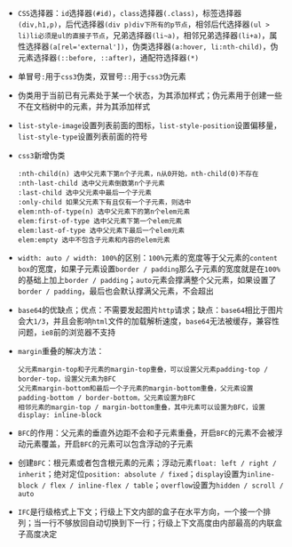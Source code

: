 * `CSS`选择器：`id`选择器`(#id)`，`class`选择器`(.class)`，标签选择器`(div,h1,p)`，后代选择器`(div p)div下所有的p节点`，相邻后代选择器`(ul > li)li必须是ul的直接子节点`，兄弟选择器`(li~a)`，相邻兄弟选择器`(li+a)`，属性选择器`(a[rel='external'])`，伪类选择器`(a:hover, li:nth-child)`，伪元素选择器`(::before, ::after)`，通配符选择器`(*)`

* 单冒号`:`用于`css3`伪类，双冒号`::`用于`css3`伪元素

* 伪类用于当前已有元素处于某一个状态，为其添加样式；伪元素用于创建一些不在文档树中的元素，并为其添加样式

* `list-style-image`设置列表前面的图标，`list-style-position`设置偏移量，`list-style-type`设置列表前面的符号

* `css3`新增伪类

  ```
  :nth-child(n) 选中父元素下第n个子元素，n从0开始，nth-child(0)不存在
  :nth-last-child 选中父元素倒数第n个子元素
  :last-child 选中父元素中最后一个子元素
  :only-child 如果父元素下有且仅有一个子元素，则选中
  elem:nth-of-type(n) 选中父元素下的第n个elem元素
  elem:first-of-type 选中父元素下第一个elem元素
  elem:last-of-type 选中父元素下最后一个elem元素
  elem:empty 选中不包含子元素和内容的elem元素
  ```

* `width: auto / width: 100%`的区别：`100%`元素的宽度等于父元素的`content box`的宽度，如果子元素设置`border / padding`那么子元素的宽度就是在`100%`的基础上加上`border / padding`；`auto`元素会撑满整个父元素，如果设置了`border / padding`，最后也会默认撑满父元素，不会超出

* `base64`的优缺点；优点：不需要发起图片`http`请求；缺点：`base64`相比于图片会大`1/3`，并且会影响`html`文件的加载解析速度，`base64`无法被缓存，兼容性问题，`ie8`前的浏览器不支持

* `margin`重叠的解决方法：

  ```
  父元素margin-top和子元素的margin-top重叠，可以设置父元素padding-top / border-top，设置父元素为BFC
  父元素margin-bottom和最后一个子元素的margin-bottom重叠，父元素设置padding-bottom / border-bottom，父元素设置为BFC
  相邻元素的margin-top / margin-bottom重叠，其中元素可以设置为BFC，设置display: inline-block
  ```

* `BFC`的作用：父元素的垂直外边距不会和子元素重叠，开启`BFC`的元素不会被浮动元素覆盖，开启`BFC`的元素可以包含浮动的子元素
* 创建`BFC`：根元素或者包含根元素的元素；浮动元素`float: left / right / inherit`；绝对定位`position: absolute / fixed`；`display`设置为`inline-block / flex / inline-flex / table`；`overflow`设置为`hidden / scroll / auto`
* `IFC`是行级格式上下文；行级上下文内部的盒子在水平方向，一个接一个排列；当一行不够放回自动切换到下一行；行级上下文高度由内部最高的内联盒子高度决定